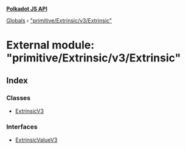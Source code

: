 **[Polkadot JS API](../README.md)**

[Globals](../globals.md) › [&quot;primitive/Extrinsic/v3/Extrinsic&quot;](_primitive_extrinsic_v3_extrinsic_.md)

# External module: "primitive/Extrinsic/v3/Extrinsic"

## Index

### Classes

* [ExtrinsicV3](../classes/_primitive_extrinsic_v3_extrinsic_.extrinsicv3.md)

### Interfaces

* [ExtrinsicValueV3](../interfaces/_primitive_extrinsic_v3_extrinsic_.extrinsicvaluev3.md)